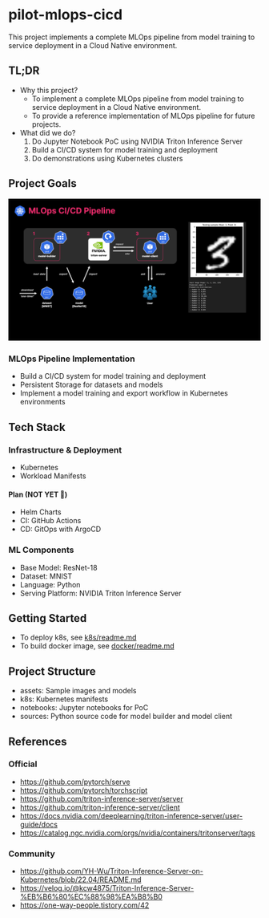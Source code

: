 # pilot-mlops-cicd
This project implements a complete MLOps pipeline from model training to service deployment in a Cloud Native environment.

## TL;DR

- Why this project?
    - To implement a complete MLOps pipeline from model training to service deployment in a Cloud Native environment.
    - To provide a reference implementation of MLOps pipeline for future projects.
- What did we do?
    1. Do Jupyter Notebook PoC using NVIDIA Triton Inference Server
    1. Build a CI/CD system for model training and deployment
    1. Do demonstrations using Kubernetes clusters

## Project Goals

![Pipeline Diagram](pipeline.png)

### MLOps Pipeline Implementation
- Build a CI/CD system for model training and deployment
- Persistent Storage for datasets and models
- Implement a model training and export workflow in Kubernetes environments

## Tech Stack

### Infrastructure & Deployment
- Kubernetes
- Workload Manifests

#### Plan (NOT YET 🥲)
- Helm Charts
- CI: GitHub Actions
- CD: GitOps with ArgoCD

### ML Components
- Base Model: ResNet-18
- Dataset: MNIST
- Language: Python
- Serving Platform: NVIDIA Triton Inference Server

## Getting Started
- To deploy k8s, see [k8s/readme.md](k8s/readme.md)
- To build docker image, see [docker/readme.md](docker/readme.md)

## Project Structure

- assets: Sample images and models
- k8s: Kubernetes manifests
- notebooks: Jupyter notebooks for PoC
- sources: Python source code for model builder and model client

## References
### Official
- https://github.com/pytorch/serve
- https://github.com/pytorch/torchscript
- https://github.com/triton-inference-server/server
- https://github.com/triton-inference-server/client
- https://docs.nvidia.com/deeplearning/triton-inference-server/user-guide/docs
- https://catalog.ngc.nvidia.com/orgs/nvidia/containers/tritonserver/tags

### Community
- https://github.com/YH-Wu/Triton-Inference-Server-on-Kubernetes/blob/22.04/README.md
- https://velog.io/@kcw4875/Triton-Inference-Server-%EB%B6%80%EC%88%98%EA%B8%B0
- https://one-way-people.tistory.com/42